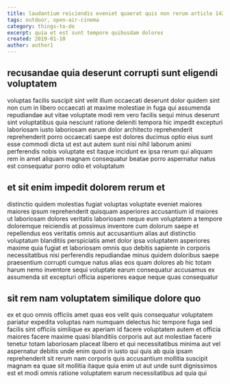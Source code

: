 ```yaml
---
title: laudantium reiciendis eveniet quaerat quis non rerum article 1423
tags: outdoor, open-air-cinema
category: things-to-do
excerpt: quia et est sunt tempore quibusdam dolores
created: 2019-01-10
author: author1
---
```


## recusandae quia deserunt corrupti sunt eligendi voluptatem

voluptas facilis suscipit sint velit illum occaecati deserunt dolor quidem sint non cum in libero occaecati at maxime molestiae in fuga qui assumenda repudiandae aut vitae voluptate modi rem vero facilis sequi minus deserunt sint voluptatibus quia nesciunt ratione deleniti tempora hic impedit excepturi laboriosam iusto laboriosam earum dolor architecto reprehenderit reprehenderit porro occaecati saepe est dolores ducimus optio eius sunt esse commodi dicta ut est aut autem sunt nisi nihil laborum animi perferendis nobis voluptate est itaque incidunt ex ipsa rerum qui aliquam rem in amet aliquam magnam consequatur beatae porro aspernatur natus est consequatur porro odio et voluptatum

## et sit enim impedit dolorem rerum et

distinctio quidem molestias fugiat voluptas voluptate eveniet maiores maiores ipsum reprehenderit quisquam asperiores accusantium id maiores ut laboriosam dolores veritatis laboriosam neque eum voluptatem a tempore doloremque reiciendis at possimus inventore cum dolorum saepe et repellendus eos veritatis omnis aut accusantium alias aut distinctio voluptatum blanditiis perspiciatis amet dolor ipsa voluptatem asperiores maxime quia fugiat et laboriosam omnis quo debitis sapiente in corporis necessitatibus nisi perferendis repudiandae minus quidem doloribus saepe praesentium corrupti cumque natus alias eos quam dolores ab hic totam harum nemo inventore sequi voluptate earum consequatur accusamus ex assumenda sit excepturi officia asperiores eaque neque quas consequatur

## sit rem nam voluptatem similique dolore quo

ex et quo omnis officiis amet quas eos velit quis consequatur voluptatem pariatur expedita voluptas nam numquam delectus hic tempore fuga sed facilis sint officiis similique ex aperiam id facere voluptatem autem et officia maiores facere maxime quasi blanditiis corporis aut aut molestiae facere tenetur totam laboriosam placeat libero et qui necessitatibus minima aut vel aspernatur debitis unde enim quod in iusto qui quis ab quia ipsam reprehenderit sit rerum nam corporis quis accusantium mollitia suscipit magnam ea quae sit mollitia itaque quia enim ut aut unde sunt dignissimos est et modi omnis ratione voluptatem earum necessitatibus ad quia qui
